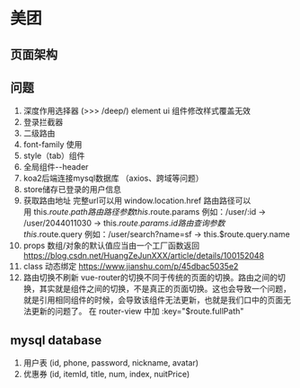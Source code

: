 # 美团

## 页面架构

## 问题

1. 深度作用选择器 (>>> /deep/)
element ui 组件修改样式覆盖无效
2. 登录拦截器
3. 二级路由
4. font-family 使用
5. style（tab）组件
6. 全局组件--header
7. koa2后端连接mysql数据库 （axios、跨域等问题）
8. store储存已登录的用户信息
9. 获取路由地址
   完整url可以用 window.location.href
   路由路径可以用 this.$route.path
   路由路径参数 this.$route.params 例如：/user/:id → /user/2044011030 → this.$route.params.id
   路由查询参数 this.$route.query 例如：/user/search?name=sf → this.$route.query.name
10. props 数组/对象的默认值应当由一个工厂函数返回
    <https://blog.csdn.net/HuangZeJunXXX/article/details/100152048>
11. class 动态绑定
    <https://www.jianshu.com/p/45dbac5035e2>
12. 路由切换不刷新
    vue-router的切换不同于传统的页面的切换。路由之间的切换，其实就是组件之间的切换，不是真正的页面切换。这也会导致一个问题，就是引用相同组件的时候，会导致该组件无法更新，也就是我们口中的页面无法更新的问题了。
    在 router-view 中加 :key="$route.fullPath"

## mysql database

1. 用户表 (id, phone, password, nickname, avatar)
2. 优惠券 (id, itemId, title, num, index, nuitPrice)
